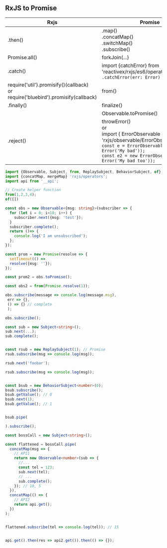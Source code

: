 ## RxJS to Promise

| Rxjs | Promise
| - | -
| .then() | .map()<br>.concatMap()<br> .switchMap()<br> .subscribe()
| Promise.all() | forkJoin(...)
|.catch() | import {catchError} from 'reactivex/rxjs/es6/operators/catchError'<br>`.catchError(err: Error)`
| require('util').promisify()(callback)<br> or <br> require('bluebird').promisify(callback) | from() 
|.finally() | finalize()
| | Observable.toPromise()
|.reject() | throwError() <br>or<br>import { ErrorObservable } from 'rxjs/observable/ErrorObservable';<br>`const e = ErrorObservable.create(new Error('My bad'));`<br>`const e2 = new ErrorObservable(new Error('My bad too'));`



```ts
import {Observable, Subject, from, ReplaySubject, BehaviorSubject, of} from 'rxjs';
import {concatMap, mergeMap} 'rxjs/operators';
import api from '__api';

// Create helper function
from(1,2,3,4);
of([])

const obs = new Observable<{msg: string}>(subscriber => {
  for (let i = 0; i<10; i++) {
    subscriber.next({msg: 'test'});
  }
  subscriber.complete();
  return ()=> {
    console.log('I am unsubscribed');
  };
});

const prom = new Promise(resolve => {
  setTimeout(() => 
  resolve({msg: ''});
});

const prom2 = obs.toPromise();

const obs2 = from(Promise.resolve(1));

obs.subscribe(message => console.log(message.msg),
 err => {},
 () => {} // complete
 );

obs.subscribe();

const sub = new Subject<string>();
sub.next(...);
sub.complete();


const rsub = new ReplaySubject(1); // Promise
rsub.subscribe(msg => console.log(msg));

rsub.next('foobar');

rsub.subscribe(msg => console.log(msg));


const bsub = new BehaviorSubject<number>(0);
bsub.subscribe();
bsub.getValue(); // 0
bsub.next(1);
bsub.getValue(); // 1


bsub.pipe(

).subscribe();

const bossCall = new Subject<string>();

const flattened = bossCall.pipe(
  concatMap(msg => {
    // API1
    return new Observable<number>(sub => {
      //...
      const tel = 123;
      sub.next(tel);
      // ...
      sub.complete();
    }); // 10, 5
  }),
  concatMap(() => {
    // API2
    return api.get();
  })
);


flattened.subscribe(tel => console.log(tel)); // 15


api.get().then(res => api2.get()).then(() => {});
```




